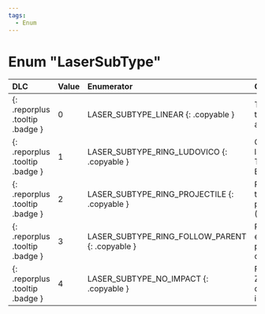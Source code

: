 ```yaml
---
tags:
  - Enum
---
```

# Enum "LaserSubType"
|DLC|Value|Enumerator|Comment|
|:--|:--|:--|:--|
|[ ](#){: .reporplus .tooltip .badge }|0 |LASER_SUBTYPE_LINEAR {: .copyable } |Typical laser that has a start and end point.|
|[ ](#){: .reporplus .tooltip .badge }|1 |LASER_SUBTYPE_RING_LUDOVICO {: .copyable } |Controlled ring laser a la Tech+Ludovico, Brim+Ludovico|
|[ ](#){: .reporplus .tooltip .badge }|2 |LASER_SUBTYPE_RING_PROJECTILE {: .copyable } |Ring laser that travels like a projectile (Technology X)|
|[ ](#){: .reporplus .tooltip .badge }|3 |LASER_SUBTYPE_RING_FOLLOW_PARENT {: .copyable } |Ring lasers that encircle their parents (Maw of the Void)|
|[ ](#){: .reporplus .tooltip .badge }|4 |LASER_SUBTYPE_NO_IMPACT {: .copyable } |For Technology Zero, doesn't create an impact|
